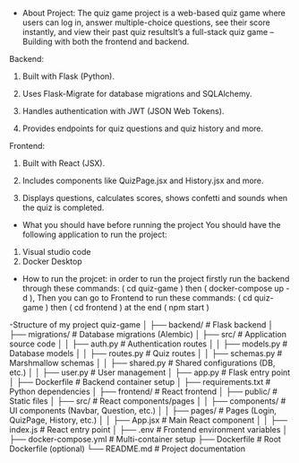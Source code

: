 - About Project:
The quiz game project is a web-based quiz game where users can log in, answer multiple-choice questions, see their score instantly, and view their past quiz resultsIt’s a full-stack quiz game – Building with both the frontend and backend.

Backend:

1. Built with Flask (Python).

2. Uses Flask-Migrate for database migrations and SQLAlchemy.

3. Handles authentication with JWT (JSON Web Tokens).

4. Provides endpoints for quiz questions and quiz history and more.

Frontend:

1. Built with React (JSX).

2. Includes components like QuizPage.jsx and History.jsx and more.

3. Displays questions, calculates scores, shows confetti and sounds when the quiz is completed.


- What you should have before running the project
You should have the following application to run the project:
1. Visual studio code
2. Docker Desktop
- How to run the projcet:
 in order to run the project firstly run the backend through these commands: ( cd quiz-game ) then ( docker-compose up -d ), Then you can go to Frontend to run these commands: ( cd quiz-game ) then ( cd frontend ) at the end ( npm start )   

-Structure of my project
quiz-game
│
├── backend/                # Flask backend
│   ├── migrations/         # Database migrations (Alembic)
│   ├── src/                # Application source code
│   │   ├── auth.py         # Authentication routes
│   │   ├── models.py       # Database models
│   │   ├── routes.py       # Quiz routes
│   │   ├── schemas.py      # Marshmallow schemas
│   │   ├── shared.py       # Shared configurations (DB, etc.)
│   │   ├── user.py         # User management
│   ├── app.py              # Flask entry point
│   ├── Dockerfile          # Backend container setup
│   ├── requirements.txt    # Python dependencies
│
├── frontend/               # React frontend
│   ├── public/             # Static files
│   ├── src/                # React components/pages
│   │   ├── components/     # UI components (Navbar, Question, etc.)
│   │   ├── pages/          # Pages (Login, QuizPage, History, etc.)
│   │   ├── App.jsx         # Main React component
│   │   ├── index.js        # React entry point
│   ├── .env                # Frontend environment variables
│
├── docker-compose.yml      # Multi-container setup
├── Dockerfile              # Root Dockerfile (optional)
└── README.md               # Project documentation

